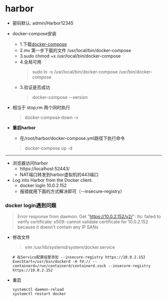 # harbor


+ 密码默认: admin/Harbor12345

+ docker-compose安装
  + 1.下载[docker-compose](https://github.com/docker/compose/releases/tag/v2.36.2)
  + 2.mv 第一步下载的文件 /usr/local/bin/docker-compose
  + 3.sudo chmod +x /usr/local/bin/docker-compose
  + 4.全局可用
    > sudo ln -s /usr/local/bin/docker-compose /usr/bin/docker-compose
  + 3.验证是否成功
    > docker-compose --version
+ 相当于 stop;rm 两个同时执行
  > docker-compose down -v
+ **重启harbor**
  - 在/root/harbor/docker-compose.yml路径下执行命令
  > docker-compose up -d



---
+ 浏览器访问harbor
  + https://localhost:52443/
  + NAT端口转发到harbor虚拟机的443端口
+ Log into Harbor from the Docker client.
  + docker login 10.0.2.152
  + 报错就用下面的方式解决即可（--insecure-registry）


### docker login遇到问题 
> Error response from daemon: Get "https://10.0.2.152/v2/": tls: failed to verify certificate: x509: cannot validate certificate for 10.0.2.152 because it doesn't contain any IP SANs
+ 修改文件
  > vim /usr/lib/systemd/system/docker.service
  ```shell
  # 在Service配置组里添加 --insecure-registry https://10.0.2.152
  ExecStart=/usr/bin/dockerd -H fd:// --containerd=/run/containerd/containerd.sock --insecure-registry https://10.0.2.152
  ```
+ 重启
  ```shell
  systemctl daemon-reload
  systemctl restart docker
  ```
